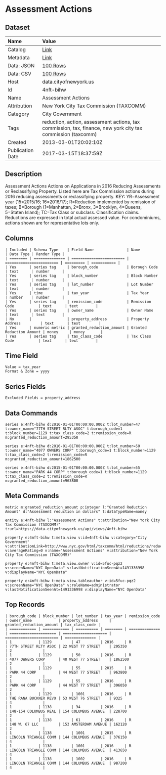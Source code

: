 # Assessment Actions

## Dataset

| Name | Value |
| :--- | :---- |
| Catalog | [Link](https://catalog.data.gov/dataset/assessment-actions-c7e0c) |
| Metadata | [Link](https://data.cityofnewyork.us/api/views/4nft-bihw) |
| Data: JSON | [100 Rows](https://data.cityofnewyork.us/api/views/4nft-bihw/rows.json?max_rows=100) |
| Data: CSV | [100 Rows](https://data.cityofnewyork.us/api/views/4nft-bihw/rows.csv?max_rows=100) |
| Host | data.cityofnewyork.us |
| Id | 4nft-bihw |
| Name | Assessment Actions |
| Attribution | New York City Tax Commission (TAXCOMM) |
| Category | City Government |
| Tags | reduction, action, assessment actions, tax commission, tax, finance, new york city tax commission (taxcomm) |
| Created | 2013-03-01T20:02:10Z |
| Publication Date | 2017-03-15T18:37:59Z |

## Description

Assessment Actions
Actions on Applications in 2016 Reducing Assessments or Reclassifying Property.  Listed here are Tax Commission actions during 2016 reducing assessments or reclassifying property.  KEY:  YR=Assessment year (15=2015/16; 16=2016/17); R=Reduction implemented by remission of taxes; B=Borough (1=Manhattan, 2=Bronx, 3=Brooklyn, 4=Queens, 5=Staten Island); TC=Tax Class or subclass. Classification claims.  Reductions are expressed in total actual assessed value.  For condominiums, actions shown are for representative lots only.

## Columns

```ls
| Included | Schema Type    | Field Name               | Name                     | Data Type | Render Type |
| ======== | ============== | ======================== | ======================== | ========= | =========== |
| Yes      | series tag     | borough_code             | Borough Code             | text      | number      |
| Yes      | series tag     | block_number             | Block Number             | text      | number      |
| Yes      | series tag     | lot_number               | Lot Number               | text      | number      |
| Yes      | time           | tax_year                 | Tax Year                 | number    | number      |
| Yes      | series tag     | remission_code           | Remission Code           | text      | text        |
| Yes      | series tag     | owner_name               | Owner Name               | text      | text        |
| No       |                | property_address         | Property Address         | text      | text        |
| Yes      | numeric metric | granted_reduction_amount | Granted Reduction Amount | money     | money       |
| Yes      | series tag     | tax_class_code           | Tax Class Code           | text      | text        |
```

## Time Field

```ls
Value = tax_year
Format & Zone = yyyy
```

## Series Fields

```ls
Excluded Fields = property_address
```

## Data Commands

```ls
series e:4nft-bihw d:2016-01-01T00:00:00.000Z t:lot_number=47 t:owner_name="77TH STREET RLTY ASOC" t:borough_code=1 t:block_number=1129 t:tax_class_code=2 t:remission_code=R m:granted_reduction_amount=295350

series e:4nft-bihw d:2016-01-01T00:00:00.000Z t:lot_number=50 t:owner_name="4077 OWNERS CORP" t:borough_code=1 t:block_number=1129 t:tax_class_code=2 t:remission_code=R m:granted_reduction_amount=1862500

series e:4nft-bihw d:2015-01-01T00:00:00.000Z t:lot_number=55 t:owner_name="PARK 44 CORP" t:borough_code=1 t:block_number=1129 t:tax_class_code=2 t:remission_code=R m:granted_reduction_amount=963800
```

## Meta Commands

```ls
metric m:granted_reduction_amount p:integer l:"Granted Reduction Amount" d:"Assessment reduction in dollars" t:dataTypeName=money

entity e:4nft-bihw l:"Assessment Actions" t:attribution="New York City Tax Commission (TAXCOMM)" t:url=https://data.cityofnewyork.us/api/views/4nft-bihw

property e:4nft-bihw t:meta.view v:id=4nft-bihw v:category="City Government" v:attributionLink=http://www.nyc.gov/html/taxcomm/html/reductions/reductions.shtml v:averageRating=0 v:name="Assessment Actions" v:attribution="New York City Tax Commission (TAXCOMM)"

property e:4nft-bihw t:meta.view.owner v:id=5fuc-pqz2 v:screenName="NYC OpenData" v:lastNotificationSeenAt=1491336998 v:displayName="NYC OpenData"

property e:4nft-bihw t:meta.view.tableauthor v:id=5fuc-pqz2 v:screenName="NYC OpenData" v:roleName=administrator v:lastNotificationSeenAt=1491336998 v:displayName="NYC OpenData"
```

## Top Records

```ls
| borough_code | block_number | lot_number | tax_year | remission_code | owner_name            | property_address     | granted_reduction_amount | tax_class_code | 
| ============ | ============ | ========== | ======== | ============== | ===================== | ==================== | ======================== | ============== | 
| 1            | 1129         | 47         | 2016     | R              | 77TH STREET RLTY ASOC | 22 WEST 77 STREET    | 295350                   | 2              | 
| 1            | 1129         | 50         | 2016     | R              | 4077 OWNERS CORP      | 40 WEST 77 STREET    | 1862500                  | 2              | 
| 1            | 1129         | 55         | 2015     | R              | PARK 44 CORP          | 44 WEST 77 STREET    | 963800                   | 2              | 
| 1            | 1129         | 55         | 2016     | R              | PARK 44 CORP          | 44 WEST 77 STREET    | 396050                   | 2              | 
| 1            | 1129         | 1001       | 2016     | R              | THE RANA BUCKNER REVO | 53 WEST 76 STREET    | 9325                     | 4              | 
| 1            | 1138         | 34         | 2016     | R              | 148-154 COLUMBUS REAL | 154 COLUMBUS AVENUE  | 228700                   | 2              | 
| 1            | 1138         | 61         | 2016     | R              | 148 W. 67 LLC         | 153 AMSTERDAM AVENUE | 162120                   | 2              | 
| 1            | 1138         | 1001       | 2015     | R              | LINCOLN TRIANGLE COMM | 144 COLUMBUS AVENUE  | 376150                   | 4              | 
| 1            | 1138         | 1001       | 2016     | R              | LINCOLN TRIANGLE COMM | 144 COLUMBUS AVENUE  | 413650                   | 4              | 
| 1            | 1138         | 1002       | 2016     | R              | LINCOLN TRIANGLE COMM | 144 COLUMBUS AVENUE  | 987200                   | 4              | 
```